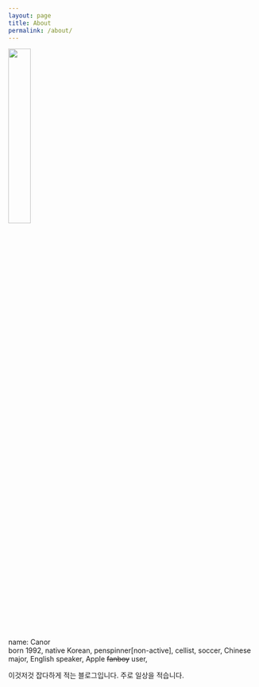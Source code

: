 ```yaml
---
layout: page
title: About
permalink: /about/
---
```

<!--Daryl is an open source theme for Jekyll designed to be performant, simple, and readable.

Documentation on how to use this theme is in the repo's [README](https://github.com/andrewcodes/daryl/blob/master/README.md). Jekyll usage documentation can be found at [jekyllrb.com](http://jekyllrb.com/).

If you would like to contribute to this theme, please see the [Development guidelines](https://github.com/andrewcodes/daryl/blob/master/README.md#development).-->
<img src="https://pbs.twimg.com/profile_images/676053161824522240/UhwDXWqi.jpg" width="30%" class="l-img"><div style="text-align:left">name: Canor<br>born 1992, native Korean, penspinner[non-active], cellist, soccer, Chinese major, English speaker, Apple <strike>fanboy</strike> user,</div>

이것저것 잡다하게 적는 블로그입니다. 주로 일상을 적습니다.
